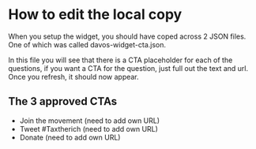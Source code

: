 # How to edit the local copy

When you setup the widget, you should have coped across 2 JSON files.  One of which was called davos-widget-cta.json.

In this file you will see that there is a CTA placeholder for each of the questions, if you want a CTA for the question, just full out the text and url. Once you refresh, it should now appear.

## The 3 approved CTAs

- Join the movement (need to add own URL)
- Tweet #Taxtherich (need to add own URL)
- Donate (need to add own URL)
